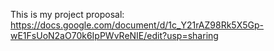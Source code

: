 This is my project proposal: https://docs.google.com/document/d/1c_Y21rAZ98Rk5X5Gp-wE1FsUoN2aO70k6IpPWvReNIE/edit?usp=sharing
